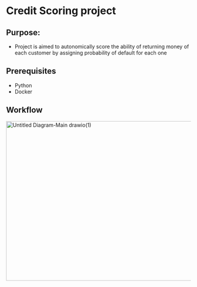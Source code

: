 # Credit Scoring project
## Purpose: 
 * Project is aimed to autonomically score the ability of returning money of each customer by assigning probability of default for each one
## Prerequisites
  * Python 
  * Docker
## Workflow
<img width="862" height="435" alt="Untitled Diagram-Main drawio(1)" src="https://github.com/user-attachments/assets/f06eb004-7711-43c9-8c1a-fe86d97e4e63" />

  
